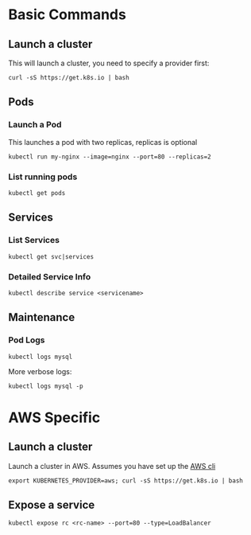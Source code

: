 # Basic Commands

## Launch a cluster

This will launch a cluster, you need to specify a provider first:

```
curl -sS https://get.k8s.io | bash
```
 
## Pods

### Launch a Pod

This launches a pod with two replicas, replicas is optional
```
kubectl run my-nginx --image=nginx --port=80 --replicas=2
```

### List running pods

```
kubectl get pods
```

## Services

### List Services

```
kubectl get svc|services
```

### Detailed Service Info

```
kubectl describe service <servicename>
```

## Maintenance

### Pod Logs

```
kubectl logs mysql
```

More verbose logs:

```
kubectl logs mysql -p
```

# AWS Specific

## Launch a cluster

Launch a cluster in AWS. Assumes you have set up the [AWS cli](http://aws.amazon.com/cli)

```
export KUBERNETES_PROVIDER=aws; curl -sS https://get.k8s.io | bash
```

## Expose a service

```
kubectl expose rc <rc-name> --port=80 --type=LoadBalancer
```



